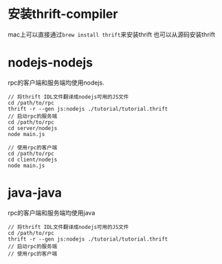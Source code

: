 # 安装thrift-compiler
mac上可以直接通过`brew install thrift`来安装thrift
也可以从源码安装thrift

# nodejs-nodejs
rpc的客户端和服务端均使用nodejs. 
```
// 将thrift IDL文件翻译成nodejs可用的JS文件
cd /path/to/rpc
thrift -r --gen js:nodejs ./tutorial/tutorial.thrift
// 启动rpc的服务端
cd /path/to/rpc
cd server/nodejs
node main.js

// 使用rpc的客户端
cd /path/to/rpc
cd client/nodejs
node main.js
```

# java-java
rpc的客户端和服务端均使用java
```
// 将thrift IDL文件翻译成nodejs可用的JS文件
cd /path/to/rpc
thrift -r --gen js:nodejs ./tutorial/tutorial.thrift
// 启动rpc的服务端
// 使用rpc的客户端
```